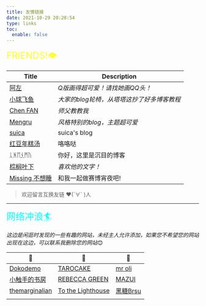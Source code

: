 ```yaml
---
title: 友情链接
date: 2021-10-29 20:28:54
type: links
toc:
  enable: false
---
```


<p><font size="5" color="#ffff1a">FRIENDS!👁️</font></p>

| Title | Description    |
|----|---------|
| <a href="http://auspex.in/">阿左</a>  | *Q版画得超可爱！请找她画QQ头！* |
| <a href="https://mantyke.icu/">小球飞鱼</a>  | *大家的blog轮椅，从塔塔这抄了好多博客教程* |
| <a href="https://fceek.github.io/">Chen FAN</a>  | *师父教教我* |
| <a href="https://mengru.space/">Mengru  </a>| *风格特别的blog，主题超可爱* |
| <a href="https://suicablog.cobaltkiss.blue/">suica</a>  |  suica's blog |
| <a href="https://bibli.info/">红豆年糕汤</a>  | 咯咯哒  |
| <a href="https://blog.mysto.cyou">ᚳᚻᛖᚾᛗᚢ</a>  |  你好，这里是沉目的博客 |
| <a href="http://cronopio.space/">棕榈叶下</a>  | *喜欢他的文字！* |
| <a href="https://hugo-missingid.vercel.app/">Missing 不想睡</a>  | 和我一起做赛博宵夜吧!  |


>  欢迎留言互换友链 ♥(´∀` )人

-----

<p><font size="5" color="#00ffff">网络冲浪🏄</font></p>

*这边是闲逛时发现的一些有趣的网站，未经主人允许添加，如果您不希望您的网站出现在这边，可以联系我删除您的网站*😊


| 🌊 | 🌊 | 🌊 |
|----|---------|----|
|<a href="https://dokodemo.neocities.org/index.html">Dokodemo</a>| <a href="https://tarocake.club/">TAROCAKE</a> | <a href="https://olicauli.neocities.org/">mr oli</a>  |
|<a href="https://heiheihei.ca/">小触手的书房</a>| <a href="https://www.myblankpaper.com/patreon">REBECCA GREEN</a>| <a href="https://mazui3.github.io/">MAZUI</a> |
|<a href="https://www.themarginalian.org/">themarginalian</a>| <a href="https://owlswims.com/">To the Lighthouse</a> | <a href="https://brsu.me/">黑糖Brsu</a> |
|<a href=""></a>| <a href=""></a> | <a href=""></a> |
